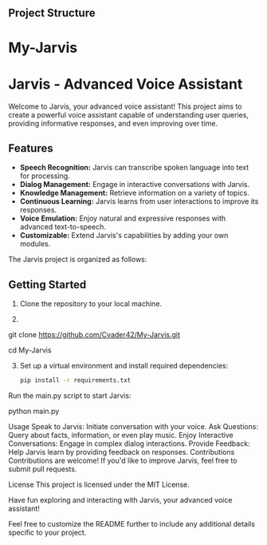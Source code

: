 
## Project Structure
# My-Jarvis

# Jarvis - Advanced Voice Assistant

Welcome to Jarvis, your advanced voice assistant! This project aims to create a powerful voice assistant capable of understanding user queries, providing informative responses, and even improving over time.

## Features

- **Speech Recognition:** Jarvis can transcribe spoken language into text for processing.
- **Dialog Management:** Engage in interactive conversations with Jarvis.
- **Knowledge Management:** Retrieve information on a variety of topics.
- **Continuous Learning:** Jarvis learns from user interactions to improve its responses.
- **Voice Emulation:** Enjoy natural and expressive responses with advanced text-to-speech.
- **Customizable:** Extend Jarvis's capabilities by adding your own modules.

The Jarvis project is organized as follows:


## Getting Started

1. Clone the repository to your local machine.

2.    ```bash
   git clone https://github.com/Cvader42/My-Jarvis.git
   
   cd My-Jarvis

3. Set up a virtual environment and install required dependencies:

   ```bash
   pip install -r requirements.txt
Run the main.py script to start Jarvis:

python main.py

Usage
Speak to Jarvis: Initiate conversation with your voice.
Ask Questions: Query about facts, information, or even play music.
Enjoy Interactive Conversations: Engage in complex dialog interactions.
Provide Feedback: Help Jarvis learn by providing feedback on responses.
Contributions
Contributions are welcome! If you'd like to improve Jarvis, feel free to submit pull requests.

License
This project is licensed under the MIT License.

Have fun exploring and interacting with Jarvis, your advanced voice assistant!


Feel free to customize the README further to include any additional details specific to your project.
